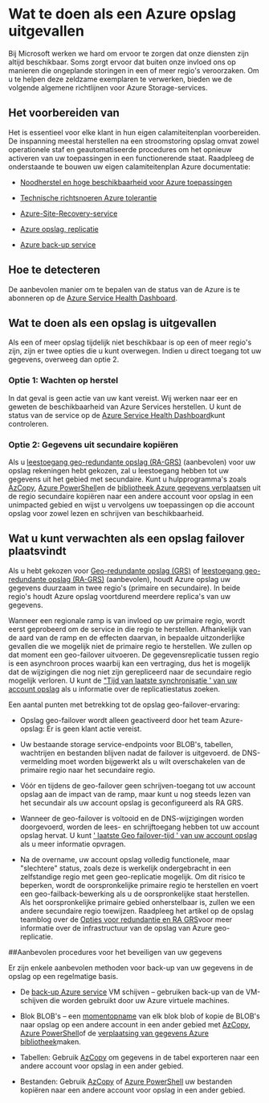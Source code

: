 <properties
    pageTitle="Wat te doen in geval van een stroomstoring Azure opslag | Microsoft Azure"
    description="Wat te doen in geval van een stroomstoring Azure opslag"
    services="storage"
    documentationCenter=".net"
    authors="robinsh"
    manager="carmonm"
    editor="tysonn"/>

<tags
    ms.service="storage"
    ms.workload="storage"
    ms.tgt_pltfrm="na"
    ms.devlang="dotnet"
    ms.topic="article"
    ms.date="08/03/2016"
    ms.author="robinsh"/>


# <a name="what-to-do-if-an-azure-storage-outage-occurs"></a>Wat te doen als een Azure opslag uitgevallen

Bij Microsoft werken we hard om ervoor te zorgen dat onze diensten zijn altijd beschikbaar. Soms zorgt ervoor dat buiten onze invloed ons op manieren die ongeplande storingen in een of meer regio's veroorzaken. Om u te helpen deze zeldzame exemplaren te verwerken, bieden we de volgende algemene richtlijnen voor Azure Storage-services.

## <a name="how-to-prepare"></a>Het voorbereiden van 

Het is essentieel voor elke klant in hun eigen calamiteitenplan voorbereiden. De inspanning meestal herstellen na een stroomstoring opslag omvat zowel operationele staf en geautomatiseerde procedures om het opnieuw activeren van uw toepassingen in een functionerende staat. Raadpleeg de onderstaande te bouwen uw eigen calamiteitenplan Azure documentatie:

-   [Noodherstel en hoge beschikbaarheid voor Azure toepassingen](../resiliency/resiliency-disaster-recovery-high-availability-azure-applications.md)

-   [Technische richtsnoeren Azure tolerantie](../resiliency/resiliency-technical-guidance.md)

-   [Azure-Site-Recovery-service](https://azure.microsoft.com/services/site-recovery/)

-   [Azure opslag, replicatie](storage-redundancy.md)

-   [Azure back-up service](https://azure.microsoft.com/services/backup/)

## <a name="how-to-detect"></a>Hoe te detecteren 

De aanbevolen manier om te bepalen van de status van de Azure is te abonneren op de [Azure Service Health Dashboard](https://azure.microsoft.com/status/).

## <a name="what-to-do-if-a-storage-outage-occurs"></a>Wat te doen als een opslag is uitgevallen

Als een of meer opslag tijdelijk niet beschikbaar is op een of meer regio's zijn, zijn er twee opties die u kunt overwegen. Indien u direct toegang tot uw gegevens, overweeg dan optie 2.

### <a name="option-1-wait-for-recovery"></a>Optie 1: Wachten op herstel

In dat geval is geen actie van uw kant vereist. Wij werken naar eer en geweten de beschikbaarheid van Azure Services herstellen. U kunt de status van de service op de [Azure Service Health Dashboard](https://azure.microsoft.com/status/)kunt controleren.

### <a name="option-2-copy-data-from-secondary"></a>Optie 2: Gegevens uit secundaire kopiëren

Als u [leestoegang geo-redundante opslag (RA-GRS)](storage-redundancy.md#read-access-geo-redundant-storage) (aanbevolen) voor uw opslag rekeningen hebt gekozen, zal u leestoegang hebben tot uw gegevens uit het gebied met secundaire. Kunt u hulpprogramma's zoals [AzCopy](storage-use-azcopy.md), [Azure PowerShell](storage-powershell-guide-full.md)en de [bibliotheek Azure gegevens verplaatsen](https://azure.microsoft.com/blog/introducing-azure-storage-data-movement-library-preview-2/) uit de regio secundaire kopiëren naar een andere account voor opslag in een unimpacted gebied en wijst u vervolgens uw toepassingen op die account opslag voor zowel lezen en schrijven van beschikbaarheid.

## <a name="what-to-expect-if-a-storage-failover-occurs"></a>Wat u kunt verwachten als een opslag failover plaatsvindt

Als u hebt gekozen voor [Geo-redundante opslag (GRS)](storage-redundancy.md#geo-redundant-storage) of [leestoegang geo-redundante opslag (RA-GRS)](storage-redundancy.md#read-access-geo-redundant-storage) (aanbevolen), houdt Azure opslag uw gegevens duurzaam in twee regio's (primaire en secundaire). In beide regio's houdt Azure opslag voortdurend meerdere replica's van uw gegevens.

Wanneer een regionale ramp is van invloed op uw primaire regio, wordt eerst geprobeerd om de service in die regio te herstellen. Afhankelijk van de aard van de ramp en de effecten daarvan, in bepaalde uitzonderlijke gevallen die we mogelijk niet de primaire regio te herstellen. We zullen op dat moment een geo-failover uitvoeren. De gegevensreplicatie tussen regio is een asynchroon proces waarbij kan een vertraging, dus het is mogelijk dat de wijzigingen die nog niet zijn gerepliceerd naar de secundaire regio mogelijk verloren. U kunt de ["Tijd van laatste synchronisatie ' van uw account opslag](https://blogs.msdn.microsoft.com/windowsazurestorage/2013/12/11/windows-azure-storage-redundancy-options-and-read-access-geo-redundant-storage/) als u informatie over de replicatiestatus zoeken.

Een aantal punten met betrekking tot de opslag geo-failover-ervaring:

-   Opslag geo-failover wordt alleen geactiveerd door het team Azure-opslag: Er is geen klant actie vereist.

-   Uw bestaande storage service-endpoints voor BLOB's, tabellen, wachtrijen en bestanden blijven nadat de failover is uitgevoerd. de DNS-vermelding moet worden bijgewerkt als u wilt overschakelen van de primaire regio naar het secundaire regio.

-   Vóór en tijdens de geo-failover geen schrijven-toegang tot uw account opslag aan de impact van de ramp, maar kunt u nog steeds lezen van het secundair als uw account opslag is geconfigureerd als RA GRS.

-   Wanneer de geo-failover is voltooid en de DNS-wijzigingen worden doorgevoerd, worden de lees- en schrijftoegang hebben tot uw account opslag hervat. U kunt [' laatste Geo failover-tijd ' van uw account opslag](https://msdn.microsoft.com/library/azure/ee460802.aspx) als u meer informatie opvragen.

-   Na de overname, uw account opslag volledig functionele, maar "slechtere" status, zoals deze is werkelijk ondergebracht in een zelfstandige regio met geen geo-replicatie mogelijk. Om dit risico te beperken, wordt de oorspronkelijke primaire regio te herstellen en voert een geo-failback-bewerking als u de oorspronkelijke staat herstellen. Als het oorspronkelijke primaire gebied onherstelbaar is, zullen we een andere secundaire regio toewijzen.
Raadpleeg het artikel op de opslag teamblog over de [Opties voor redundantie en RA GRS](https://blogs.msdn.microsoft.com/windowsazurestorage/2013/12/11/windows-azure-storage-redundancy-options-and-read-access-geo-redundant-storage/)voor meer informatie over de infrastructuur van de opslag van Azure geo-replicatie.

##<a name="best-practices-for-protecting-your-data"></a>Aanbevolen procedures voor het beveiligen van uw gegevens

Er zijn enkele aanbevolen methoden voor back-up van uw gegevens in de opslag op een regelmatige basis.

-   De [back-up Azure service](https://azure.microsoft.com/services/backup/) VM schijven – gebruiken back-up van de VM-schijven die worden gebruikt door uw Azure virtuele machines.

-   Blok BLOB's – een [momentopname](https://msdn.microsoft.com/library/azure/hh488361.aspx) van elk blok blob of kopie de BLOB's naar opslag op een andere account in een ander gebied met [AzCopy](storage-use-azcopy.md), [Azure PowerShell](storage-powershell-guide-full.md)of de [verplaatsing van gegevens Azure bibliotheek](https://azure.microsoft.com/blog/introducing-azure-storage-data-movement-library-preview-2/)maken.

-   Tabellen: Gebruik [AzCopy](storage-use-azcopy.md) om gegevens in de tabel exporteren naar een andere account voor opslag in een ander gebied.

-   Bestanden: Gebruik [AzCopy](storage-use-azcopy.md) of [Azure PowerShell](storage-powershell-guide-full.md) uw bestanden kopiëren naar een andere account voor opslag in een ander gebied.
